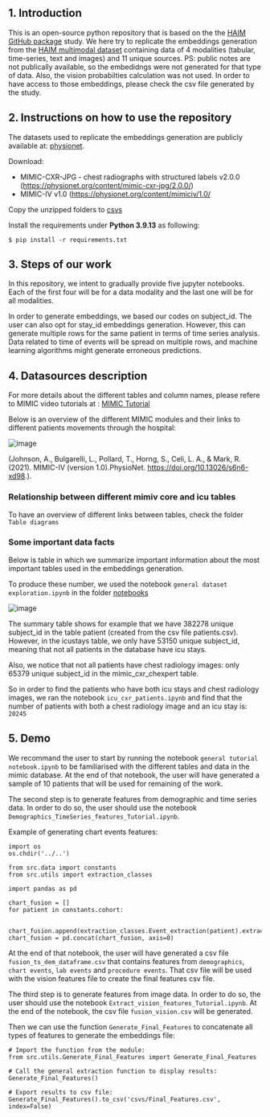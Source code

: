 ## 1. Introduction

This is an open-source python repository that is based on the the [HAIM GitHub package](https://github.com/lrsoenksen/HAIM.git) study. 
We here try to replicate the embeddings generation from the [HAIM multimodal dataset](https://physionet.org/content/haim-multimodal/1.0.1/) containing data of 4 modalities (tabular, time-series, text and images) and 11 unique sources.
PS: public notes are not publically available, so the embedidngs were not generated for that type of data. Also, the vision probabilties calculation was not used.
In order to have access to those embeddings, please check the csv file generated by the study.

## 2. Instructions on how to use the repository

The datasets used to replicate the embeddings generation are publicly available at: [physionet](https://physionet.org/content/haim-multimodal/1.0.1/). 

Download:
  - MIMIC-CXR-JPG - chest radiographs with structured labels v2.0.0 (https://physionet.org/content/mimic-cxr-jpg/2.0.0/)
  - MIMIC-IV v1.0 (https://physionet.org/content/mimiciv/1.0/

Copy the unzipped folders  to [csvs](csvs)

Install the requirements under **Python 3.9.13** as following:

```
$ pip install -r requirements.txt
```


## 3. Steps of our work

In this repository, we intent to gradually provide five jupyter notebooks. Each of the first four will be for a data modality and the last one will be for all modalities.

In order to generate embeddings, we based our codes on subject_id. The user can also opt for stay_id embeddings generation. However, this can generate 
multiple rows for the same patient in terms of time series analysis. 
Data related to time of events will be spread on multiple rows, and machine learning algorithms might generate erroneous predictions.

## 4. Datasources description

For more details about the different tables and column names, please refere to MIMIC video tutorials at : [MIMIC Tutorial](https://mimic.mit.edu/docs/iv/tutorials/video/)


Below is an overview of the different MIMIC modules and their links to different patients movements through the hospital: 

![image](https://user-images.githubusercontent.com/119059452/218730593-784ea8a1-cc9c-440e-a30f-9595b2be212b.png)

(Johnson, A., Bulgarelli, L., Pollard, T., Horng, S., Celi, L. A., & Mark, R. (2021). MIMIC-IV (version 1.0).PhysioNet. https://doi.org/10.13026/s6n6-xd98.).

### Relationship between different mimiv core and icu tables


To have an overview of different links between tables, check the folder ```Table diagrams```



### Some important data facts

Below is table in which we summarize important information about the most important tables used in the embeddings generation.

To produce these number, we used the notebook ```general dataset exploration.ipynb``` in the folder [notebooks](notebooks)

![image](https://user-images.githubusercontent.com/119059452/218784248-d562515f-7e85-49d7-a359-285e63093aea.png)


The summary table shows for example that we have 382278 unique subject_id in the table patient (created from the csv file patients.csv). However, in the icustays table, we only have 53150 unique subject_id, meaning that not all patients in the database have icu stays.

Also, we notice that not all patients have chest radiology images: only 65379 unique subject_id in the mimic_cxr_chexpert table.

So in order to find the patients who have both icu stays and chest radiology images, we ran the notebook ```icu_cxr_patients.ipynb``` and find that the number of patients with both a chest radiology image and an icu stay is:  ```20245```


## 5. Demo

We recommand the user to start by running the notebook ```general tutorial notebook.ipynb``` to be familiarised with the different tables and data in the mimic database.
At the end of that notebook, the user will have generated a sample of 10 patients that will be used for remaining of the work.

The second step is to generate features from demographic and time series data. In order to do so, the user should use the notebook ```Demographics_TimeSeries_features_Tutorial.ipynb```.

Example of generating chart events features:
```
import os
os.chdir('../..')

from src.data import constants
from src.utils import extraction_classes

import pandas as pd

chart_fusion = []
for patient in constants.cohort:

    chart_fusion.append(extraction_classes.Event_extraction(patient).extract_chart_events(patient))
chart_fusion = pd.concat(chart_fusion, axis=0)

```

At the end of that notebook, the user will have generated a csv file ```fusion_ts_dem_dataframe.csv``` that contains features from ```demographics```, ```chart events```,  ```lab events``` and ```procedure events```. That csv file will be used with the vision features file to create the final features csv file.

The third step is to generate features from image data. In order to do so, the user should use the notebook ```Extract_vision_features_Tutorial.ipynb```.
At the end of the notebook, the csv file ```fusion_vision.csv``` will be generated.

Then we can use the function ```Generate_Final_Features``` to concatenate all types of features to generate the embeddings file:

```
# Import the function from the module:
from src.utils.Generate_Final_Features import Generate_Final_Features

# Call the general extraction function to display results:
Generate_Final_Features()

# Export results to csv file:
Generate_Final_Features().to_csv('csvs/Final_Features.csv', index=False)
```





